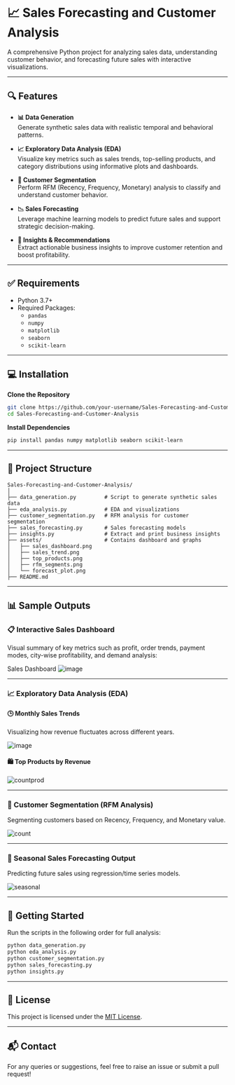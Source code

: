 
# 📈 Sales Forecasting and Customer Analysis

A comprehensive Python project for analyzing sales data, understanding customer behavior, and forecasting future sales with interactive visualizations.

---

## 🔍 Features

- **📊 Data Generation**  
  Generate synthetic sales data with realistic temporal and behavioral patterns.

- **📈 Exploratory Data Analysis (EDA)**  
  Visualize key metrics such as sales trends, top-selling products, and category distributions using informative plots and dashboards.

- **🧠 Customer Segmentation**  
  Perform RFM (Recency, Frequency, Monetary) analysis to classify and understand customer behavior.

- **📉 Sales Forecasting**  
  Leverage machine learning models to predict future sales and support strategic decision-making.

- **📌 Insights & Recommendations**  
  Extract actionable business insights to improve customer retention and boost profitability.

---

## ✅ Requirements

- Python 3.7+
- Required Packages:
  - `pandas`
  - `numpy`
  - `matplotlib`
  - `seaborn`
  - `scikit-learn`

---

## 💻 Installation

**Clone the Repository**

```bash
git clone https://github.com/your-username/Sales-Forecasting-and-Customer-Analysis.git
cd Sales-Forecasting-and-Customer-Analysis
````

**Install Dependencies**

```bash
pip install pandas numpy matplotlib seaborn scikit-learn
```

---

## 📁 Project Structure

```
Sales-Forecasting-and-Customer-Analysis/
│
├── data_generation.py         # Script to generate synthetic sales data
├── eda_analysis.py            # EDA and visualizations
├── customer_segmentation.py   # RFM analysis for customer segmentation
├── sales_forecasting.py       # Sales forecasting models
├── insights.py                # Extract and print business insights
├── assets/                    # Contains dashboard and graphs
│   ├── sales_dashboard.png
│   ├── sales_trend.png
│   ├── top_products.png
│   ├── rfm_segments.png
│   └── forecast_plot.png
├── README.md
```

---

## 📊 Sample Outputs

### 📋 Interactive Sales Dashboard

Visual summary of key metrics such as profit, order trends, payment modes, city-wise profitability, and demand analysis:

Sales Dashboard ![image](https://github.com/user-attachments/assets/7a329308-a4f0-495a-ac11-691d3f04debc)



---

### 📈 Exploratory Data Analysis (EDA)

#### 🕒 Monthly Sales Trends

Visualizing how revenue fluctuates across different years.

![image](https://github.com/user-attachments/assets/0642e37c-1c62-4ae3-99b6-a4df0082fede)


#### 🛍️ Top Products by Revenue

![countprod](https://github.com/user-attachments/assets/dfdb951b-d97c-4842-a3d2-f5625c39644c)



---

### 🧩 Customer Segmentation (RFM Analysis)

Segmenting customers based on Recency, Frequency, and Monetary value.

![count](https://github.com/user-attachments/assets/afcd1952-509b-4da8-88ca-e8ef69f664d3)




---

### 🔮 Seasonal Sales Forecasting Output

Predicting future sales using regression/time series models.

![seasonal](https://github.com/user-attachments/assets/89894f60-4286-496d-ba0c-01a5d411dbf8)



---

## 🚀 Getting Started

Run the scripts in the following order for full analysis:

```bash
python data_generation.py
python eda_analysis.py
python customer_segmentation.py
python sales_forecasting.py
python insights.py
```

---

## 📌 License

This project is licensed under the [MIT License](LICENSE).

---

## 📬 Contact

For any queries or suggestions, feel free to raise an issue or submit a pull request!




